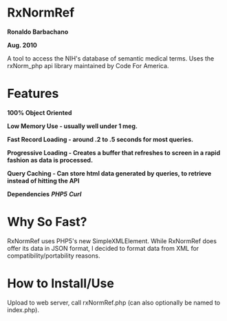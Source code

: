 RxNormRef
=========
**Ronaldo Barbachano**

**Aug. 2010**


A tool to access the NIH's database of semantic medical terms. Uses the rxNorm_php api library maintained by Code For America.

Features 
========

**100% Object Oriented**

**Low Memory Use - usually well under 1 meg.**

**Fast Record Loading - around .2 to .5 seconds for most queries.**

**Progressive Loading - Creates a buffer that refreshes to screen in a rapid fashion as data is processed.**

**Query Caching - Can store html data generated by queries, to retrieve instead of hitting the API**

**Dependencies**
***PHP5***
***Curl***

Why So Fast?
============
RxNormRef uses PHP5's new SimpleXMLElement. While RxNormRef does offer its data in JSON format, I decided to format data from XML
for compatibility/portability reasons.

How to Install/Use
================== 
Upload to web server, call rxNormRef.php (can also optionally be named to index.php).
